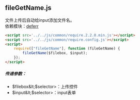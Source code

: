 ## fileGetName.js

文件上传后自动给input添加文件名。   
依赖模块：[deferr](./deferr.md)
```html
<script src='../../js/common/require.2.2.0.min.js'></script>
<script src='../../js/common/require.config.js'></script>
<script>
	require(["fileGetName"], function (fileGetName) {
		fileGetName($filebox, $input);
	});
</script>
```
##### 传递参数：
* $filebox&lt;$selector&gt;：上传控件
* $input&lt;$selector&gt;：input表单